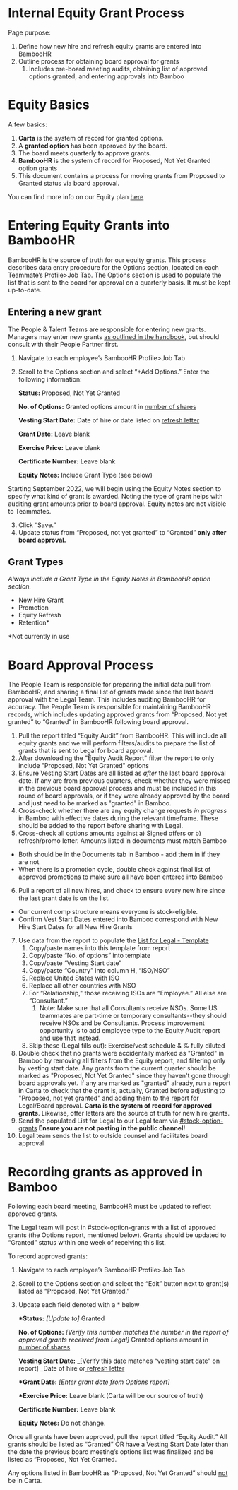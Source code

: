 # Internal Equity Grant Process

Page purpose:

1. Define how new hire and refresh equity grants are entered into BambooHR
2. Outline process for obtaining board approval for grants
   1. Includes pre-board meeting audits, obtaining list of approved options granted, and entering approvals into Bamboo

# Equity Basics

A few basics:

1. **Carta** is the system of record for granted options.
2. A **granted option** has been approved by the board.
3. The board meets quarterly to approve grants.
4. **BambooHR** is the system of record for Proposed, Not Yet Granted option grants
5. This document contains a process for moving grants from Proposed to Granted status via board approval.

You can find more info on our Equity plan [here](../../../../../benefits-pay-perks/pay-expenses/compensation/equity-faq.md)

# Entering Equity Grants into BambooHR

BambooHR is the source of truth for our equity grants. This process describes data entry procedure for the Options section, located on each Teammate’s Profile>Job Tab. The Options section is used to populate the list that is sent to the board for approval on a quarterly basis. It must be kept up-to-date.

## Entering a new grant

The People & Talent Teams are responsible for entering new grants. Managers may enter new grants [as outlined in the handbook](compensation-role-changes.md#requesting-a-compensation-change-equity-only), but should consult with their People Partner first.

1. Navigate to each employee’s BambooHR Profile>Job Tab
2. Scroll to the Options section and select “+Add Options.” Enter the following information:

   **Status:** Proposed, Not Yet Granted

   **No. of Options:** Granted options amount in <span style="text-decoration:underline;">number of shares</span>

   **Vesting Start Date:** Date of hire or date listed on [refresh letter](https://docs.google.com/document/d/1mxUn554OSdaexP3Kpw4Q-T4clMC_hVD15WGijLz_zdk/edit)

   **Grant Date:** Leave blank

   **Exercise Price:** Leave blank

   **Certificate Number:** Leave blank

   **Equity Notes:** Include Grant Type (see below)

Starting September 2022, we will begin using the Equity Notes section to specify what kind of grant is awarded. Noting the type of grant helps with auditing grant amounts prior to board approval. Equity notes are not visible to Teammates.

3. Click “Save.”
4. Update status from “Proposed, not yet granted” to “Granted” **only after board approval.**

## Grant Types

_Always include a Grant Type in the Equity Notes in BambooHR option section._

- New Hire Grant
- Promotion
- Equity Refresh
- Retention\*

\*Not currently in use

# Board Approval Process

The People Team is responsible for preparing the initial data pull from BambooHR, and sharing a final list of grants made since the last board approval with the Legal Team. This includes auditing BambooHR for accuracy. The People Team is responsible for maintaining BambooHR records, which includes updating approved grants from “Proposed, Not yet granted” to “Granted” in BambooHR following board approval.

1. Pull the report titled “Equity Audit” from BambooHR. This will include all equity grants and we will perform filters/audits to prepare the list of grants that is sent to Legal for board approval.
2. After downloading the "Equity Audit Report" filter the report to only include "Proposed, Not Yet Granted" options
3. Ensure Vesting Start Dates are all listed as _after_ the last board approval date. If any are from previous quarters, check whether they were missed in the previous board approval process and must be included in this round of board approvals, or if they were already approved by the board and just need to be marked as "granted" in Bamboo.
4. Cross-check whether there are any equity change requests _in progress_ in Bamboo with effective dates during the relevant timeframe. These should be added to the report before sharing with Legal. 
5. Cross-check all options amounts against a) Signed offers or b) refresh/promo letter. Amounts listed in documents must match Bamboo
- Both should be in the Documents tab in Bamboo - add them in if they are not
- When there is a promotion cycle, double check against final list of approved promotions to make sure all have been entered into Bamboo
6. Pull a report of all new hires, and check to ensure every new hire since the last grant date is on the list.
- Our current comp structure means everyone is stock-eligible.
- Confirm Vest Start Dates entered into Bamboo correspond with New Hire Start Dates for all New Hire Grants
7. Use data from the report to populate the [List for Legal - Template](https://docs.google.com/spreadsheets/d/1Spcdo6KWsALewP9PDfJ8tyb1TXoabwYNEHXNx6EQHe4/edit#gid=0)
      1. Copy/paste names into this template from report
      2. Copy/paste “No. of options” into template
      3. Copy/paste “Vesting Start date”
      4. Copy/paste “Country” into column H, “ISO/NSO”
      5. Replace United States with ISO
      6. Replace all other countries with NSO
      7. For “Relationship," those receiving ISOs are “Employee.” All else are “Consultant.”
         1. Note: Make sure that all Consultants receive NSOs. Some US teammates are part-time or temporary consultants--they should receive NSOs and be Consultants. Process improvement opportunity is to add employee type to the Equity Audit report and use that instead.
      8. Skip these (Legal fills out): Exercise/vest schedule & % fully diluted
8. Double check that no grants were accidentally marked as "Granted" in Bamboo by removing all filters from the Equity report, and filtering only by vesting start date. Any grants from the current quarter should be marked as "Proposed, Not Yet Granted" since they haven't gone through board approvals yet. If any are marked as "granted" already, run a report in Carta to check that the grant is, actually, Granted before adjusting to "Proposed, not yet granted" and adding them to the report for Legal/Board approval.  **Carta is the system of record for approved grants**. Likewise, offer letters are the source of truth for new hire grants.
9. Send the populated List for Legal to our Legal team via [#stock-option-grants](https://sourcegraph.slack.com/archives/C0340RSGWQN) **Ensure you are not posting in the public channel!**
10. Legal team sends the list to outside counsel and facilitates board approval

# Recording grants as approved in Bamboo

Following each board meeting, BambooHR must be updated to reflect approved grants.

The Legal team will post in #stock-option-grants with a list of approved grants (the Options report, mentioned below). Grants should be updated to “Granted” status within one week of receiving this list.

To record approved grants:

1. Navigate to each employee’s BambooHR Profile>Job Tab
2. Scroll to the Options section and select the “Edit” button next to grant(s) listed as “Proposed, Not Yet Granted.”
3. Update each field denoted with a \* below

   **\*Status:** _[Update to]_ Granted

   **No. of Options:** _[Verify this number matches the number in the report of approved grants received from Legal]_ Granted options amount in <span style="text-decoration:underline;">number of shares</span>

   **Vesting Start Date:** \_[Verify this date matches “vesting start date” on report] \_Date of hire or[ refresh letter](https://docs.google.com/document/d/1mxUn554OSdaexP3Kpw4Q-T4clMC_hVD15WGijLz_zdk/edit)

   **\*Grant Date:** _[Enter grant date from Options report]_

   **\*Exercise Price:** Leave blank (Carta will be our source of truth)

   **Certificate Number:** Leave blank

   **Equity Notes:** Do not change.

Once all grants have been approved, pull the report titled “Equity Audit.” All grants should be listed as “Granted” OR have a Vesting Start Date later than the date the previous board meeting’s options list was finalized and be listed as “Proposed, Not Yet Granted.

Any options listed in BambooHR as “Proposed, Not Yet Granted” should <span style="text-decoration:underline;">not </span>be in Carta.
